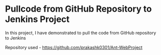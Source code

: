 # Pullcode from GitHub Repository to Jenkins Project
In this project, I have demonstrated to pull the code from GitHub repository to Jenkins

Repository used - https://github.com/prakashk0301/Ant-WebProject 
